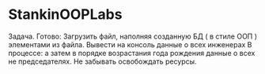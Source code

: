 # StankinOOPLabs

Задача.
Готово:
Загрузить файл, наполняя созданную БД ( в стиле ООП ) элементами из файла. 
Вывести на консоль данные о всех инженерах
В процессе:
а затем в порядке возрастания года рождения данные о всех не председателях.
Не забывать освобождать ресурсы.

